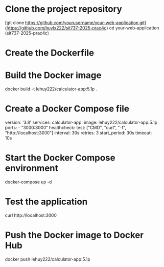 # Clone the project repository
[git clone https://github.com/yourusername/your-web-application.git](https://github.com/huylx222/sit737-2025-prac4c)
cd your-web-application (sit737-2025-prac4c)

# Create the Dockerfile

# Build the Docker image
docker build -t lehuy222/calculator-app:5.1p .

# Create a Docker Compose file
version: '3.8'
services:
  calculator-app:
    image: lehuy222/calculator-app:5.1p
    ports:
      - "3000:3000"
    healthcheck:
      test: ["CMD", "curl", "-f", "http://localhost:3000"]
      interval: 30s
      retries: 3
      start_period: 30s
      timeout: 10s
      
# Start the Docker Compose environment
docker-compose up -d

# Test the application
curl http://localhost:3000

# Push the Docker image to Docker Hub
docker push lehuy222/calculator-app:5.1p

